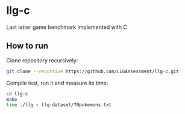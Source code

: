 # llg-c
Last letter game benchmark implemented with C

## How to run
Clone repository recursively:

```bash
git clone --recursive https://github.com/LLGAssessment/llg-c.git
```

Compile test, run it and measure its time:

```bash
cd llg-c
make
time ./llg < llg-dataset/70pokemons.txt
```
